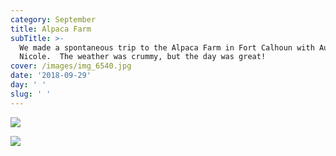 ```yaml
---
category: September
title: Alpaca Farm
subTitle: >-
  We made a spontaneous trip to the Alpaca Farm in Fort Calhoun with Aunt
  Nicole.  The weather was crummy, but the day was great! 
cover: /images/img_6540.jpg
date: '2018-09-29'
day: ' '
slug: ' '
---
```

![](/images/img_20180929_133740.jpg)

![](/images/img_6540.jpg)

